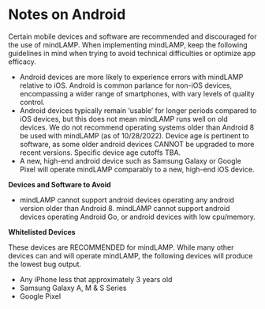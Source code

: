 
# Notes on Android

Certain mobile devices and software are recommended and discouraged for the use of mindLAMP. When implementing mindLAMP, keep the following guidelines in mind when trying to avoid technical difficulties or optimize app efficacy. 

- Android devices are more likely to experience errors with mindLAMP relative to iOS. Android is common parlance for non-iOS devices, encompassing a wider range of smartphones, with vary levels of quality control.
- Android devices typically remain ‘usable’ for longer periods compared to iOS devices, but this does not mean mindLAMP runs well on old devices. We do not recommend operating systems older than Android 8 be used with mindLAMP (as of 10/28/2022). Device age is pertinent to software, as some older android devices CANNOT be upgraded to more recent versions. Specific device age cutoffs TBA.
- A new, high-end android device such as Samsung Galaxy or Google Pixel will operate mindLAMP comparably to a new, high-end iOS device.

**Devices and Software to Avoid**

- mindLAMP cannot support android devices operating any android version older than Android 8. mindLAMP cannot support android devices operating Android Go, or android devices with low cpu/memory. 

**Whitelisted Devices**

These devices are RECOMMENDED for mindLAMP. While many other devices can and will operate mindLAMP, the following devices will produce the lowest bug output. 

- Any iPhone less that approximately 3 years old
- Samsung Galaxy A, M & S Series
- Google Pixel 

